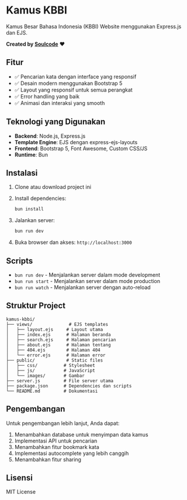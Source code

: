 # Kamus KBBI

Kamus Besar Bahasa Indonesia (KBBI) Website menggunakan Express.js dan EJS.

**Created by [Soulcode](https://soulcode.com)** ❤️

## Fitur

- ✅ Pencarian kata dengan interface yang responsif
- ✅ Desain modern menggunakan Bootstrap 5
- ✅ Layout yang responsif untuk semua perangkat
- ✅ Error handling yang baik
- ✅ Animasi dan interaksi yang smooth

## Teknologi yang Digunakan

- **Backend**: Node.js, Express.js
- **Template Engine**: EJS dengan express-ejs-layouts
- **Frontend**: Bootstrap 5, Font Awesome, Custom CSS/JS
- **Runtime**: Bun

## Instalasi

1. Clone atau download project ini
2. Install dependencies:
   ```bash
   bun install
   ```

3. Jalankan server:
   ```bash
   bun run dev
   ```

4. Buka browser dan akses: `http://localhost:3000`

## Scripts

- `bun run dev` - Menjalankan server dalam mode development
- `bun run start` - Menjalankan server dalam mode production
- `bun run watch` - Menjalankan server dengan auto-reload

## Struktur Project

```
kamus-kbbi/
├── views/              # EJS templates
│   ├── layout.ejs     # Layout utama
│   ├── index.ejs      # Halaman beranda
│   ├── search.ejs     # Halaman pencarian
│   ├── about.ejs      # Halaman tentang
│   ├── 404.ejs        # Halaman 404
│   └── error.ejs      # Halaman error
├── public/            # Static files
│   ├── css/          # Stylesheet
│   ├── js/           # JavaScript
│   └── images/       # Gambar
├── server.js         # File server utama
├── package.json      # Dependencies dan scripts
└── README.md         # Dokumentasi
```

## Pengembangan

Untuk pengembangan lebih lanjut, Anda dapat:

1. Menambahkan database untuk menyimpan data kamus
2. Implementasi API untuk pencarian
3. Menambahkan fitur bookmark kata
4. Implementasi autocomplete yang lebih canggih
5. Menambahkan fitur sharing

## Lisensi

MIT License
